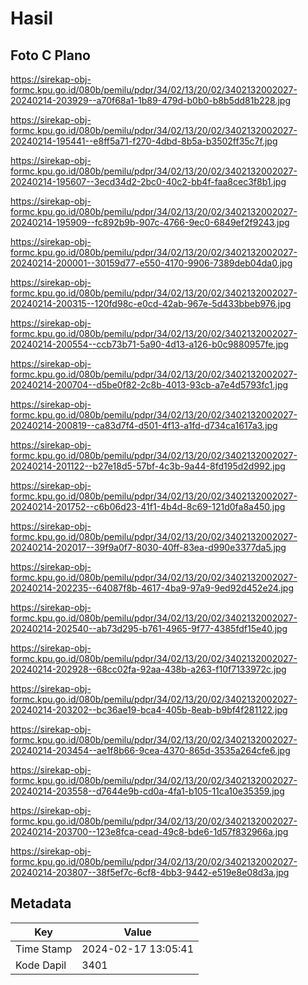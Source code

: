 # Hasil

## Foto C Plano

https://sirekap-obj-formc.kpu.go.id/080b/pemilu/pdpr/34/02/13/20/02/3402132002027-20240214-203929--a70f68a1-1b89-479d-b0b0-b8b5dd81b228.jpg

https://sirekap-obj-formc.kpu.go.id/080b/pemilu/pdpr/34/02/13/20/02/3402132002027-20240214-195441--e8ff5a71-f270-4dbd-8b5a-b3502ff35c7f.jpg

https://sirekap-obj-formc.kpu.go.id/080b/pemilu/pdpr/34/02/13/20/02/3402132002027-20240214-195607--3ecd34d2-2bc0-40c2-bb4f-faa8cec3f8b1.jpg

https://sirekap-obj-formc.kpu.go.id/080b/pemilu/pdpr/34/02/13/20/02/3402132002027-20240214-195909--fc892b9b-907c-4766-9ec0-6849ef2f9243.jpg

https://sirekap-obj-formc.kpu.go.id/080b/pemilu/pdpr/34/02/13/20/02/3402132002027-20240214-200001--30159d77-e550-4170-9906-7389deb04da0.jpg

https://sirekap-obj-formc.kpu.go.id/080b/pemilu/pdpr/34/02/13/20/02/3402132002027-20240214-200315--120fd98c-e0cd-42ab-967e-5d433bbeb976.jpg

https://sirekap-obj-formc.kpu.go.id/080b/pemilu/pdpr/34/02/13/20/02/3402132002027-20240214-200554--ccb73b71-5a90-4d13-a126-b0c9880957fe.jpg

https://sirekap-obj-formc.kpu.go.id/080b/pemilu/pdpr/34/02/13/20/02/3402132002027-20240214-200704--d5be0f82-2c8b-4013-93cb-a7e4d5793fc1.jpg

https://sirekap-obj-formc.kpu.go.id/080b/pemilu/pdpr/34/02/13/20/02/3402132002027-20240214-200819--ca83d7f4-d501-4f13-a1fd-d734ca1617a3.jpg

https://sirekap-obj-formc.kpu.go.id/080b/pemilu/pdpr/34/02/13/20/02/3402132002027-20240214-201122--b27e18d5-57bf-4c3b-9a44-8fd195d2d992.jpg

https://sirekap-obj-formc.kpu.go.id/080b/pemilu/pdpr/34/02/13/20/02/3402132002027-20240214-201752--c6b06d23-41f1-4b4d-8c69-121d0fa8a450.jpg

https://sirekap-obj-formc.kpu.go.id/080b/pemilu/pdpr/34/02/13/20/02/3402132002027-20240214-202017--39f9a0f7-8030-40ff-83ea-d990e3377da5.jpg

https://sirekap-obj-formc.kpu.go.id/080b/pemilu/pdpr/34/02/13/20/02/3402132002027-20240214-202235--64087f8b-4617-4ba9-97a9-9ed92d452e24.jpg

https://sirekap-obj-formc.kpu.go.id/080b/pemilu/pdpr/34/02/13/20/02/3402132002027-20240214-202540--ab73d295-b761-4965-9f77-4385fdf15e40.jpg

https://sirekap-obj-formc.kpu.go.id/080b/pemilu/pdpr/34/02/13/20/02/3402132002027-20240214-202928--68cc02fa-92aa-438b-a263-f10f7133972c.jpg

https://sirekap-obj-formc.kpu.go.id/080b/pemilu/pdpr/34/02/13/20/02/3402132002027-20240214-203202--bc36ae19-bca4-405b-8eab-b9bf4f281122.jpg

https://sirekap-obj-formc.kpu.go.id/080b/pemilu/pdpr/34/02/13/20/02/3402132002027-20240214-203454--ae1f8b66-9cea-4370-865d-3535a264cfe6.jpg

https://sirekap-obj-formc.kpu.go.id/080b/pemilu/pdpr/34/02/13/20/02/3402132002027-20240214-203558--d7644e9b-cd0a-4fa1-b105-11ca10e35359.jpg

https://sirekap-obj-formc.kpu.go.id/080b/pemilu/pdpr/34/02/13/20/02/3402132002027-20240214-203700--123e8fca-cead-49c8-bde6-1d57f832966a.jpg

https://sirekap-obj-formc.kpu.go.id/080b/pemilu/pdpr/34/02/13/20/02/3402132002027-20240214-203807--38f5ef7c-6cf8-4bb3-9442-e519e8e08d3a.jpg


## Metadata

| Key        | Value               |
| ---------- | ------------------- |
| Time Stamp | 2024-02-17 13:05:41 |
| Kode Dapil | 3401                |



